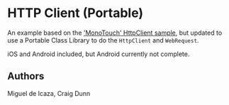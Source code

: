 HTTP Client (Portable)
===========

An example based on the ['MonoTouch' HttpClient sample](https://github.com/xamarin/monotouch-samples/tree/master/HttpClient), but updated to use a Portable Class Library to do the `HttpClient` and `WebRequest`.

iOS and Android included, but Android currently not complete.

Authors
-------

Miguel de Icaza, Craig Dunn
